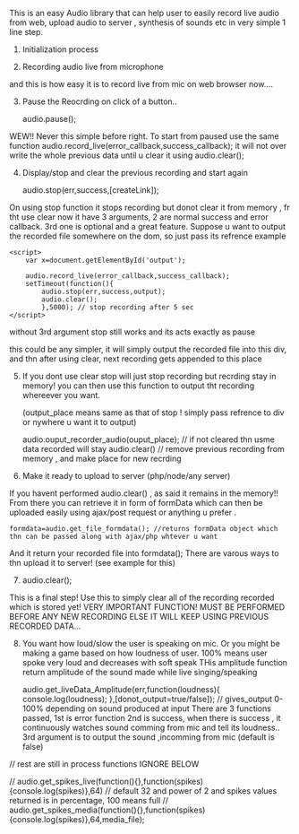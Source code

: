 This is an easy Audio library that can help user to easily record live audio from web, upload audio 
to server , synthesis of sounds etc in very simple 1 line step.


1. Initialization process
	<html>
	<script src="lib.js" type="text/javascript" charset="utf-8" async defer></script>	
	<body>
	</body>
	<script>
		window.onload=function(){
			AudioContext = window.AudioContext || window.webkitAudioContext || window.msAudioContext;
			var audiocontext=new AudioContext();
			// just create an object now

			audio=new A_Audio(audiocontext); // and yes this object have a lot of power in it

		}
	</script>
 	

2. Recording audio live from microphone
	<script>
	audio.record_live(error_callback,success_callback);
	function error_callback(){}
	function success_callback(){console.log('Recording');}

			// OR
	audio.record_live(function(){},function(){console.log('Recording...')});

	</script>

and this is how easy it is to record live from mic on web browser now....


3. Pause the Reocrding on click of a button..

	audio.pause();

WEW!! Never this simple before right.
To start from paused use the same function 
audio.record_live(error_callback,success_callback);
it will not over write the whole previous data until u clear it using audio.clear();

4.  Display/stop and clear the previous recording and start again

	audio.stop(err,success,[createLink]);
	
On using stop function it stops recording but donot clear it from memory , fr tht use clear
now it have 3 arguments, 2 are normal success and error callback. 3rd one is optional and
a great feature.
Suppose u want to output the recorded file somewhere on the dom, so just pass its refrence 
example
	<div id="output"></div>

	<script>
		var x=document.getElementById('output');

		audio.record_live(error_callback,success_callback);
		setTimeout(function(){
			audio.stop(err,success,output);	
			audio.clear();
			},5000); // stop recording after 5 sec
	</script>

without 3rd argument stop still works and its acts exactly as pause

this could be any simpler, it will simply output the recorded file into this div, and thn
after using clear, next recording gets appended to this place

5. If you dont use clear stop will just stop recording but recrding stay in memory!
	you can then use this function to output tht recording whereever you want.
	
	(output_place  means same as that of stop ! simply pass refrence to div or nywhere u want it to
	output)

	audio.ouput_recorder_audio(ouput_place); // if not cleared thn usme data recorded will stay
	audio.clear() // remove previous recording from memory , and make place for new recrding

6. Make it ready to upload to server (php/node/any server)
	
If you havent performed audio.clear() , as said it remains in the memory!!
From there you can retrieve it in form of formData which can then be uploaded easily using
ajax/post request or anything u prefer .

	formdata=audio.get_file_formdata(); //returns formData object which thn can be passed along with ajax/php whtever u want
And it return your recorded file into formdata(); There are varous ways to thn upload it to server!
(see example for this)

7. audio.clear();

This is a final step! Use this to simply clear all of the recording recorded which is stored yet!
VERY IMPORTANT FUNCTION! MUST BE PERFORMED BEFORE ANY NEW RECORDING ELSE IT WILL KEEP USING 
PREVIOUS RECORDED DATA...

8. You want how loud/slow the user is speaking on mic.
	Or you might be making a game based on how loudness of user. 100% means user spoke very loud
	and decreases with soft speak
	THis amplitude function return amplitude of the sound made while live singing/speaking

	 audio.get_liveData_Amplitude(err,function(loudness){
		console.log(loudness);
	},[donot_output=true/false]);
// 		gives_output 0-100% depending on sound produced at input 
There are 3 functions passed,
1st is error function 
2nd is success, when there is success , it continuously watches sound comming from 
mic and tell its loudness..
3rd argument is to output the sound ,incomming from mic (default is false)


// rest are still in process functions 
IGNORE BELOW

// audio.get_spikes_live(function(){},function(spikes){console.log(spikes)},64) // default 32 and power of 2 and spikes values returned is in percentage, 100 means full
// audio.get_spikes_media(function(){},function(spikes){console.log(spikes)},64,media_file);

